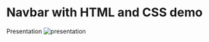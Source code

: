 # Navbar with HTML and CSS demo

Presentation
![presentation](https://user-images.githubusercontent.com/58864931/120104226-ac2cde00-c153-11eb-82eb-9913d17d8070.gif)
